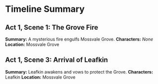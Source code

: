 # Timeline Summary

## Act 1, Scene 1: The Grove Fire
**Summary:** A mysterious fire engulfs Mossvale Grove.
**Characters:** _None_
**Location:** Mossvale Grove

## Act 1, Scene 3: Arrival of Leafkin
**Summary:** Leafkin awakens and vows to protect the Grove.
**Characters:** Leafkin
**Location:** Mossvale Grove
